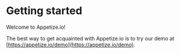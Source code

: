# Getting started

Welcome to Appetize.io!

The best way to get acquainted with Appetize.io is to try our demo at [https://appetize.io/demo](https://appetize.io/demo). 

